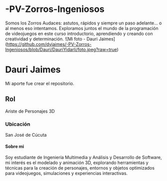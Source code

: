# -PV-Zorros-Ingeniosos
Somos los Zorros Audaces: astutos, rápidos y siempre un paso adelante... o al menos eso intentamos. Exploramos juntos el mundo de la programación de videojuegos en este curso introductorio, aprendiendo y creando con creatividad y determinación.
![Mi foto - Dauri Jaimes] (https://github.com/dyjaimes/-PV-Zorros-Ingeniosos/blob/Dauri/DauriYidarli/foto.jpeg?raw=true)
# Dauri Jaimes
Mi aporte fue crear el repositorio.
## Rol
Ariste de Personajes 3D
### Ubicación
San José de Cúcuta
#### Sobre mi
Soy estudiante de Ingeniería Multimedia y Análisis y Desarrollo de Software, mi interés es el modelado y animación 3D, explorando herramientas y técnicas para la creación de personajes, entornos y objetos optimizados para videojuegos, simulaciones y experiencias interactivas.
